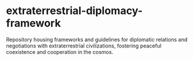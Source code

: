 # extraterrestrial-diplomacy-framework
Repository housing frameworks and guidelines for diplomatic relations and negotiations with extraterrestrial civilizations, fostering peaceful coexistence and cooperation in the cosmos.
